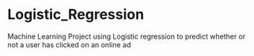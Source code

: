 # Logistic_Regression
Machine Learning Project using Logistic regression to predict whether or not a user has clicked on an online ad
